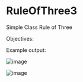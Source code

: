 # RuleOfThree3
Simple Class Rule of Three


Objectives:


Example output:

![image](https://user-images.githubusercontent.com/97081479/189381102-fa24a14c-368c-416c-8ce2-6c485732b3b9.png)

![image](https://user-images.githubusercontent.com/97081479/189381208-dfdc6faf-ce42-4b7e-af12-76935668f241.png)
